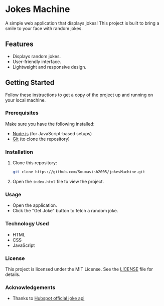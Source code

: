 # Jokes Machine

A simple web application that displays jokes! This project is built to bring a smile to your face with random jokes.

## Features

- Displays random jokes.
- User-friendly interface.
- Lightweight and responsive design.

## Getting Started

Follow these instructions to get a copy of the project up and running on your local machine.

### Prerequisites

Make sure you have the following installed:

- [Node.js](https://nodejs.org/) (for JavaScript-based setups)
- [Git](https://git-scm.com/) (to clone the repository)

### Installation

1. Clone this repository:

   ```bash
   git clone https://github.com/Soumasish2005/jokesMachine.git
   ```
2. Open the ``index.html`` file to view the project.

### Usage

- Open the application.
- Click the "Get Joke" button to fetch a random joke.

### Technology Used

- HTML
- CSS
- JavaScript

### License

This project is licensed under the MIT License. See the [LICENSE](LICENSE) file for details.

### Acknowledgements

- Thanks to [Hubspot official joke api](https://official-joke-api.appspot.com/random_joke)
